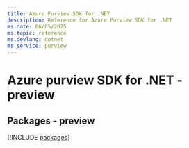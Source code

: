 ```yaml
---
title: Azure Purview SDK for .NET
description: Reference for Azure Purview SDK for .NET
ms.date: 06/05/2025
ms.topic: reference
ms.devlang: dotnet
ms.service: purview
---
```

# Azure purview SDK for .NET - preview
## Packages - preview
[!INCLUDE [packages](purview-index.md)]